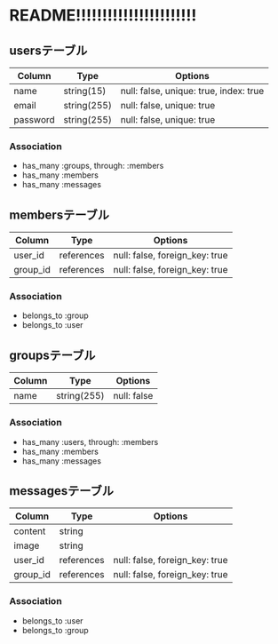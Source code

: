 # README!!!!!!!!!!!!!!!!!!!!!!!

## usersテーブル
|Column  |Type        |Options|
|--------|------------|-------|
|name    |string(15) |null: false, unique: true, index: true|
|email   |string(255)|null: false, unique: true             |
|password|string(255)|null: false, unique: true             |

### Association
- has_many :groups, through: :members
- has_many :members
- has_many :messages

## membersテーブル
|Column  |Type      |Options|
|--------|----------|-------|
|user_id |references|null: false, foreign_key: true|
|group_id|references|null: false, foreign_key: true|

### Association
- belongs_to :group
- belongs_to :user

## groupsテーブル
|Column  |Type        |Options|
|--------|------------|-------|
|name    |string(255)|null: false|

### Association
- has_many :users, through: :members
- has_many :members
- has_many :messages

## messagesテーブル
|Column  |Type        |Options|
|--------|------------|-------|
|content |string      |                              |
|image   |string      |                              |
|user_id |references  |null: false, foreign_key: true|
|group_id|references  |null: false, foreign_key: true|

### Association
- belongs_to :user
- belongs_to :group
